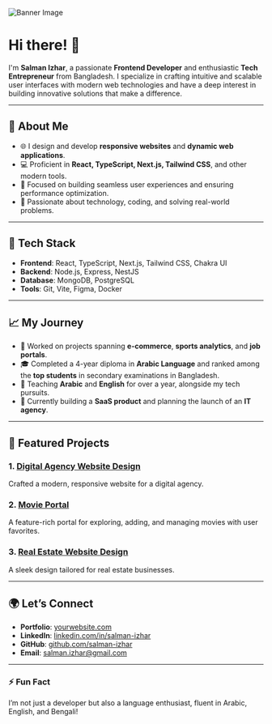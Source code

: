 ![Banner Image](https://i.ibb.co.com/nL5t7S8/1712158454650.jpg)

# Hi there! 👋

I'm **Salman Izhar**, a passionate **Frontend Developer** and enthusiastic **Tech Entrepreneur** from Bangladesh. I specialize in crafting intuitive and scalable user interfaces with modern web technologies and have a deep interest in building innovative solutions that make a difference.

---

## 🚀 About Me

- 🌐 I design and develop **responsive websites** and **dynamic web applications**.
- 💻 Proficient in **React, TypeScript, Next.js, Tailwind CSS**, and other modern tools.
- 🎯 Focused on building seamless user experiences and ensuring performance optimization.
- 🌟 Passionate about technology, coding, and solving real-world problems.

---

## 🔧 Tech Stack

- **Frontend**: React, TypeScript, Next.js, Tailwind CSS, Chakra UI
- **Backend**: Node.js, Express, NestJS
- **Database**: MongoDB, PostgreSQL
- **Tools**: Git, Vite, Figma, Docker

---

## 📈 My Journey

- 🏢 Worked on projects spanning **e-commerce**, **sports analytics**, and **job portals**.
- 🎓 Completed a 4-year diploma in **Arabic Language** and ranked among the **top students** in secondary examinations in Bangladesh.
- 🏫 Teaching **Arabic** and **English** for over a year, alongside my tech pursuits.
- 🚀 Currently building a **SaaS product** and planning the launch of an **IT agency**.

---

## 📂 Featured Projects

### 1. **[Digital Agency Website Design](https://yourportfolio.com/digital-agency)**
Crafted a modern, responsive website for a digital agency.

### 2. **[Movie Portal](https://yourportfolio.com/movie-portal)**
A feature-rich portal for exploring, adding, and managing movies with user favorites.

### 3. **[Real Estate Website Design](https://yourportfolio.com/real-estate)**
A sleek design tailored for real estate businesses.

---

## 🌍 Let’s Connect

- **Portfolio**: [yourwebsite.com](https://yourwebsite.com)
- **LinkedIn**: [linkedin.com/in/salman-izhar](https://www.linkedin.com/in/salman-izhar/)
- **GitHub**: [github.com/salman-izhar](https://github.com/salman-izhar)
- **Email**: salman.izhar@gmail.com

---

### ⚡ Fun Fact
I’m not just a developer but also a language enthusiast, fluent in Arabic, English, and Bengali!
